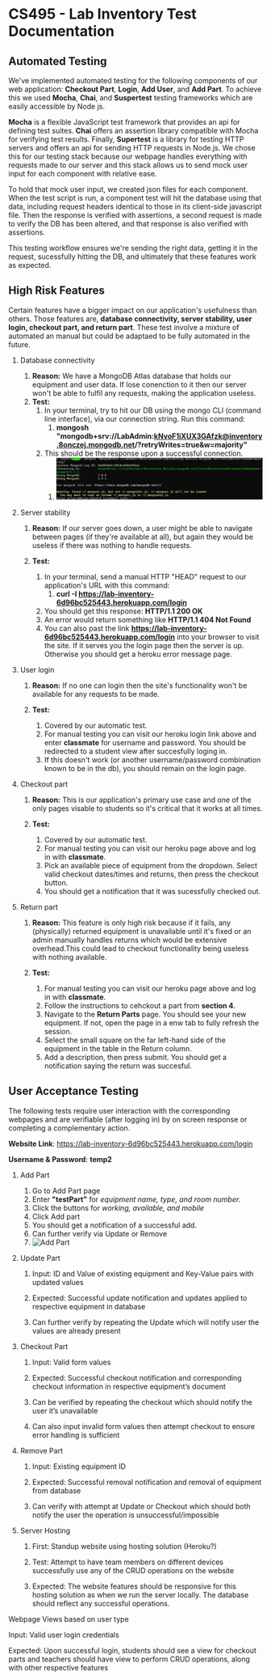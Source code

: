 # CS495 - Lab Inventory Test Documentation

## Automated Testing
We've implemented automated testing for the following components of our web application: **Checkout Part**, **Login**, **Add User**, and **Add Part**. To achieve this we used **Mocha**, **Chai**, and **Suspertest** testing frameworks which are easily accessible by Node js.

**Mocha** is a flexible JavaScript test framework that provides an api for defining test suites. **Chai** offers an assertion library compatible with Mocha for verifying test results. Finally, **Supertest** is a library for testing HTTP servers and offers an api for sending HTTP requests in Node.js. We chose this for our testing stack because our webpage handles everything with requests made to our server and this stack allows us to send mock user input for each component with relative ease.

To hold that mock user input, we created json files for each component. When the test script is run, a component test will hit the database using that data, including request headers identical to those in its client-side javascript file. Then the response is verified with assertions, a second request is made to verify the DB has been altered, and that response is also verified with assertions. 

This testing workflow ensures we're sending the right data, getting it in the request, sucessfully hitting the DB, and ultimately that these features work as expected.


## High Risk Features
Certain features have a bigger impact on our application's usefulness than others. Those features are, **database connectivity, server stability, user login, checkout part, and return part**. These test involve a mixture of automated an manual but could be adaptaed to be fully automated in the future.

1. Database connectivity

    1. **Reason:** We have a MongoDB Atlas database that holds our equipment and user data. If lose conenction to it then our server won't be able to fulfil any requests, making the application useless.
    2. **Test:** 
        1. In your terminal, try to hit our DB using the mongo CLI (command line interface), via our connection string. Run this command:
            1. **mongosh "mongodb+srv://LabAdmin:kNvoF1iXUX3GAfzk@inventory.8onczej.mongodb.net/?retryWrites=true&w=majority"**
        2. This should be the response upon a successful connection.
            1. ![Good Result](images/mongosh_pic.png)

2. Server stability

    1. **Reason:** If our server goes down, a user might be able to navigate between pages (if they're available at all), but again they would be useless if there was nothing to handle requests.
    2. **Test:**
    
        1. In your terminal, send a manual HTTP "HEAD" request to our application's URL with this command:
            1. **curl -I https://lab-inventory-6d96bc525443.herokuapp.com/login**
        2. You should get this response: **HTTP/1.1 200 OK**
        3. An error would return something like **HTTP/1.1 404 Not Found**
        4. You can also past the link **https://lab-inventory-6d96bc525443.herokuapp.com/login** into your browser to  visit the site. If it serves you the login page then the server is up. Otherwise you should get a heroku error message page.

3. User login

    1. **Reason:** If no one can login then the site's functionality won't be available for any requests to be made.
    
    2. **Test:**
        1. Covered by our automatic test.
        2. For manual testing you can visit our heroku login link above and enter **classmate** for username and password. You should be redirected to a student view after succesfully loging in. 
        3. If this doesn't work (or another username/password combination known to be in the db), you should remain on the login page.

4. Checkout part

    1. **Reason:** This is our application's primary use case and one of the only pages visable to students so it's critical that it works at all times.
    
    2. **Test:**
        1. Covered by our automatic test.
        2. For manual testing you can visit our heroku page above and log in with **classmate**. 
        3. Pick an available piece of equipment from the dropdown. Select valid checkout dates/times and returns, then press the checkout button.
        4. You should get a notification that it was sucessfully checked out.
    
5. Return part

    1. **Reason:** This feature is only high risk because if it fails, any (physically) returned equipment is unavailable until it's fixed or an admin manually handles returns which would be extensive overhead.This could lead to checkout functionality being useless with nothing available.
   
    2. **Test:**
        1. For manual testing you can visit our heroku page above and log in with **classmate**. 
        2. Follow the instructions to cehckout a part from **section 4**.
        3. Navigate to the **Return Parts** page. You should see your new equipment. If not, open the page in a enw tab to fully refresh the session.
        4. Select the small square on the far left-hand side of the equipment in the table in the Return column. 
        5. Add a description, then press submit. You should get a notification saying the return was succesful.
  
## User Acceptance Testing


The following tests require user interaction with the corresponding webpages and are verifiable (after logging in) by on screen response or completing a complementary action.

**Website Link**: https://lab-inventory-6d96bc525443.herokuapp.com/login

**Username & Password**: **temp2**

1. Add Part 

    1. Go to Add Part page
    2. Enter **"testPart"** for *equipment name, type, and room number.*
    3. Click the buttons for *working, available, and mobile*
    4. Click Add part
    5. You should get a notification of a successful add.
    6. Can further verify via Update or Remove
    7. ![Add Part](img/addparts.png)

2. Update Part 

    1. Input: ID and Value of existing equipment and Key-Value pairs with updated values 

    2. Expected: Successful update notification and updates applied to respective equipment in database 

    3. Can further verify by repeating the Update which will notify user the values are already present 

3. Checkout Part 

    1. Input: Valid form values 

    2. Expected: Successful checkout notification and corresponding checkout information in respective equipment’s document  

    3. Can be verified by repeating the checkout which should notify the user it’s unavailable 

    4. Can also input invalid form values then attempt checkout to ensure error handling is sufficient 

4.  Remove Part 

    1. Input: Existing equipment ID 

    2. Expected: Successful removal notification and removal of equipment from database 

    3. Can verify with attempt at Update or Checkout which should both notify the user the operation is unsuccessful/impossible 

5. Server Hosting 

    1. First: Standup website using hosting solution (Heroku?) 

    2. Test: Attempt to have team members on different devices successfully use any of the CRUD operations on the website 

    3. Expected: The website features should be responsive for this hosting solution as when we run the server locally. The database should reflect any successful operations. 


Webpage Views based on user type 

Input: Valid user login credentials 

Expected: Upon successful login, students should see a view for checkout parts and teachers should have view to perform CRUD operations, along with other respective features 


